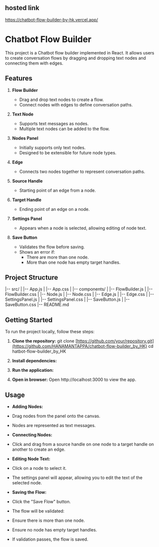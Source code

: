 


## hosted link 
https://chatbot-flow-builder-by-hk.vercel.app/

# Chatbot Flow Builder

This project is a Chatbot flow builder implemented in React. It allows users to create conversation flows by dragging and dropping text nodes and connecting them with edges.

## Features

1. **Flow Builder**
   - Drag and drop text nodes to create a flow.
   - Connect nodes with edges to define conversation paths.

2. **Text Node**
   - Supports text messages as nodes.
   - Multiple text nodes can be added to the flow.

3. **Nodes Panel**
   - Initially supports only text nodes.
   - Designed to be extensible for future node types.

4. **Edge**
   - Connects two nodes together to represent conversation paths.

5. **Source Handle**
   - Starting point of an edge from a node.

6. **Target Handle**
   - Ending point of an edge on a node.

7. **Settings Panel**
   - Appears when a node is selected, allowing editing of node text.

8. **Save Button**
   - Validates the flow before saving.
   - Shows an error if:
     - There are more than one node.
     - More than one node has empty target handles.

## Project Structure


|-- src/
| |-- App.js
| |-- App.css
| |-- components/
| |-- FlowBuilder.js
| |-- FlowBuilder.css
| |-- Node.js
| |-- Node.css
| |-- Edge.js
| |-- Edge.css
| |-- SettingsPanel.js
| |-- SettingsPanel.css
| |-- SaveButton.js
| |-- SaveButton.css
|-- README.md


## Getting Started

To run the project locally, follow these steps:

1. **Clone the repository:**
git clone [https://github.com/your/repository.git](https://github.com/HANAMANTAPPA/chatbot-flow-builder_by_HK)
cd hatbot-flow-builder_by_HK

2. **Install dependencies:**


3. **Run the application:**

4. **Open in browser:**
Open http://localhost:3000 to view the app.


## Usage

- **Adding Nodes:**
- Drag nodes from the panel onto the canvas.
- Nodes are represented as text messages.

- **Connecting Nodes:**
- Click and drag from a source handle on one node to a target handle on another to create an edge.

- **Editing Node Text:**
- Click on a node to select it.
- The settings panel will appear, allowing you to edit the text of the selected node.

- **Saving the Flow:**
- Click the "Save Flow" button.
- The flow will be validated:
 - Ensure there is more than one node.
 - Ensure no node has empty target handles.
- If validation passes, the flow is saved.
